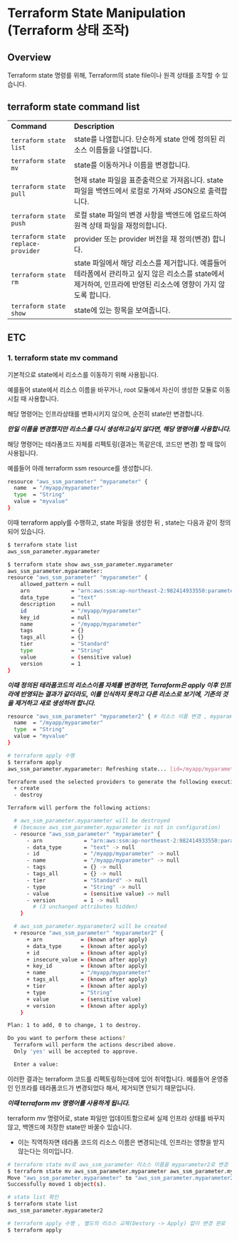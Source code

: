 # Terraform State Manipulation (Terraform 상태 조작)
## Overview
Terraform state 명령를 위해, Terraform의 state file이나 원격 상태를 조작할 수 있습니다.

## terraform state command list
|||
|--|--|
|**Command**|**Description**|
|```terraform state list```|state를 나열합니다. 단순하게 state 안에 정의된 리소스 이름들을 나열합니다.|
|```terraform state mv```|state를 이동하거나 이름을 변경합니다.|
|```terraform state pull```|현재 state 파일을 표준출력으로 가져옵니다. state 파일을 백엔드에서 로컬로 가져와 JSON으로 출력합니다.|
|```terraform state push```|로컬 state 파일의 변경 사항을 백엔드에 업로드하여 원격 상태 파일을 재정의합니다.|
|```terraform state replace-provider```|provider 또는 provider 버전을 재 정의(변경) 합니다.|
|```terraform state rm```|state 파일에서 해당 리소스를 제거합니다. 예를들어 테라폼에서 관리하고 싶지 않은 리소스를 state에서 제거하여, 인프라에 반영된 리소스에 영향이 가지 않도록 합니다.|
|```terraform state show```|state에 있는 항목을 보여줍니다.|

## ETC
### 1. terraform state mv command
기본적으로 state에서 리소스를 이동하기 위해 사용됩니다.

예를들어 state에서 리소스 이름을 바꾸거나, root 모듈에서 자신이 생성한 모듈로 이동시킬 때 사용합니다.

해당 명령어는 인프라상태를 변화시키지 않으며, 순전히 state만 변경합니다.

***만일 이름을 변경했지만 리소스를 다시 생성하고싶지 않다면, 해당 명령어를 사용합니다.***

해당 명령어는 테라폼코드 자체를 리펙토링(결과는 똑같은데, 코드만 변경) 할 때 많이 사용됩니다.

예를들어 아래 terraform ssm resource를 생성합니다.
```bash
resource "aws_ssm_parameter" "myparameter" {
  name  = "/myapp/myparameter"
  type  = "String"
  value = "myvalue"
}
```

이때 terraform apply를 수행하고, state 파일을 생성한 뒤 , state는 다음과 같이 정의되어 있습니다.
```bash
$ terraform state list                                                           
aws_ssm_parameter.myparameter

$ terraform state show aws_ssm_parameter.myparameter
aws_ssm_parameter.myparameter:
resource "aws_ssm_parameter" "myparameter" {
    allowed_pattern = null
    arn             = "arn:aws:ssm:ap-northeast-2:982414933550:parameter/myapp/myparameter"
    data_type       = "text"
    description     = null
    id              = "/myapp/myparameter"
    key_id          = null
    name            = "/myapp/myparameter"
    tags            = {}
    tags_all        = {}
    tier            = "Standard"
    type            = "String"
    value           = (sensitive value)
    version         = 1
}
```

***이때 정의된 테라폼코드의 리소스이름 자체를 변경하면, Terraform은 apply 이후 인프라에 반영되는 결과가 같더라도, 이를 인식하지 못하고 다른 리소스로 보기에, 기존의 것을 제거하고 새로 생성하려 합니다.***
```bash
resource "aws_ssm_parameter" "myparameter2" { # 리소스 이름 변경 , myparameter -> myparameter2
  name  = "/myapp/myparameter"
  type  = "String"
  value = "myvalue"
}

# terraform apply 수행
$ terraform apply
aws_ssm_parameter.myparameter: Refreshing state... [id=/myapp/myparameter]

Terraform used the selected providers to generate the following execution plan. Resource actions are indicated with the following symbols:
  + create
  - destroy

Terraform will perform the following actions:

  # aws_ssm_parameter.myparameter will be destroyed
  # (because aws_ssm_parameter.myparameter is not in configuration)
  - resource "aws_ssm_parameter" "myparameter" {
      - arn             = "arn:aws:ssm:ap-northeast-2:982414933550:parameter/myapp/myparameter" -> null
      - data_type       = "text" -> null
      - id              = "/myapp/myparameter" -> null
      - name            = "/myapp/myparameter" -> null
      - tags            = {} -> null
      - tags_all        = {} -> null
      - tier            = "Standard" -> null
      - type            = "String" -> null
      - value           = (sensitive value) -> null
      - version         = 1 -> null
        # (3 unchanged attributes hidden)
    }

  # aws_ssm_parameter.myparameter2 will be created
  + resource "aws_ssm_parameter" "myparameter2" {
      + arn            = (known after apply)
      + data_type      = (known after apply)
      + id             = (known after apply)
      + insecure_value = (known after apply)
      + key_id         = (known after apply)
      + name           = "/myapp/myparameter"
      + tags_all       = (known after apply)
      + tier           = (known after apply)
      + type           = "String"
      + value          = (sensitive value)
      + version        = (known after apply)
    }

Plan: 1 to add, 0 to change, 1 to destroy.

Do you want to perform these actions?
  Terraform will perform the actions described above.
  Only 'yes' will be accepted to approve.

  Enter a value: 
```

이러한 결과는 terraform 코드를 리펙토링하는데에 있어 취약합니다. 예를들어 운영중인 인프라를 테라폼코드가 변경되었다 해서, 제거되면 안되기 때문입니다.

***이때 terraform mv 명령어를 사용하게 됩니다.***

terraform mv 명령어로, state 파일만 업데이트함으로써 실제 인프라 상태를 바꾸지 않고, 백엔드에 저장한 state만 바꿀수 있습니다.
- 이는 직역하자면 테라폼 코드의 리소스 이름은 변경되는데, 인프라는 영향을 받지 않는다는 의미입니다.
```bash
# terraform state mv로 aws_ssm_parameter 리소스 이름을 myparameter2로 변경
$ terraform state mv aws_ssm_parameter.myparameter aws_ssm_parameter.myparameter2                             
Move "aws_ssm_parameter.myparameter" to "aws_ssm_parameter.myparameter2"
Successfully moved 1 object(s).

# state list 확인
$ terraform state list                                                           
aws_ssm_parameter.myparameter2

# terraform apply 수행 , 별도의 리소스 교체(Destory -> Apply) 없이 변경 완료
$ terraform apply
```